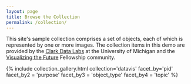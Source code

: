 ```yaml
---
layout: page
title: Browse the Collection
permalink: /collection/
---
```


This site's sample collection comprises a set of objects, each of which is represented by one or more images. The collection items in this demo are provided by the [Clark Data Labs](https://clarkdatalabs.github.io/) at the University of Michigan and the [Visualizing the Future](https://visualizingthefuture.github.io//) Fellowship community. 

<!--
Do not change the first facet_by, but you can change the specific for any thereafter.
You can add more facets by adding additional arguments to the collection_gallery.html file.
-->
{% include collection_gallery.html collection='datavis' 
        facet_by='pid'
        facet_by2 = 'purpose' 
        facet_by3 = 'object_type'
        facet_by4 = 'topic'
        %}
      